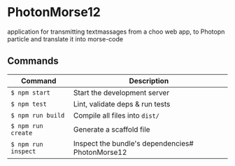 # PhotonMorse12
application for transmitting textmassages from a choo web app, to Photopn particle and translate it into morse-code

## Commands
Command                | Description                                      |
-----------------------|--------------------------------------------------|
`$ npm start`          | Start the development server
`$ npm test`           | Lint, validate deps & run tests
`$ npm run build`      | Compile all files into `dist/`
`$ npm run create`     | Generate a scaffold file
`$ npm run inspect`    | Inspect the bundle's dependencies# PhotonMorse12
